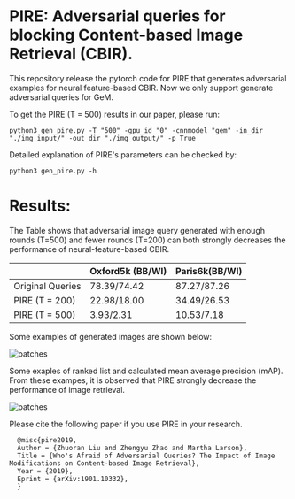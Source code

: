 # PIRE: Adversarial queries for blocking Content-based Image Retrieval (CBIR).

This repository release the pytorch code for PIRE that generates adversarial examples for neural feature-based CBIR.
Now we only support generate adversarial queries for GeM.


To get the PIRE (T = 500) results in our paper, please run:

```
python3 gen_pire.py -T "500" -gpu_id "0" -cnnmodel "gem" -in_dir "./img_input/" -out_dir "./img_output/" -p True
```


Detailed explanation of PIRE's parameters can be checked by:

```
python3 gen_pire.py -h
```

# Results:

The Table shows that adversarial image query generated with enough rounds (T=500) and fewer rounds (T=200) can both
strongly decreases the performance of neural-feature-based CBIR.


|                  | Oxford5k (BB/WI)                   | Paris6k(BB/WI)                     |
|------------------|-----------------------------|-----------------------------|
| Original Queries | 78.39/74.42                 | 87.27/87.26                 |
| PIRE (T = 200)   | 22.98/18.00                 | 34.49/26.53                 |
| PIRE (T = 500)   | 3.93/2.31                   | 10.53/7.18                  |
	
Some examples of generated images are shown below:

![patches](https://github.com/liuzrcc/PIRE/examples/PIRE_exp_1.jpg)

Some exaples of ranked list and calculated mean average precision (mAP). From these exampes, it is observed that PIRE strongly decrease the performance of image retrieval.

![patches](https://github.com/liuzrcc/PIRE/examples/PIRE_exp_2.jpg)



Please cite the following paper if you use PIRE in your research.

      @misc{pire2019,
      Author = {Zhuoran Liu and Zhengyu Zhao and Martha Larson},
      Title = {Who's Afraid of Adversarial Queries? The Impact of Image Modifications on Content-based Image Retrieval},
      Year = {2019},
      Eprint = {arXiv:1901.10332},
      }
      

